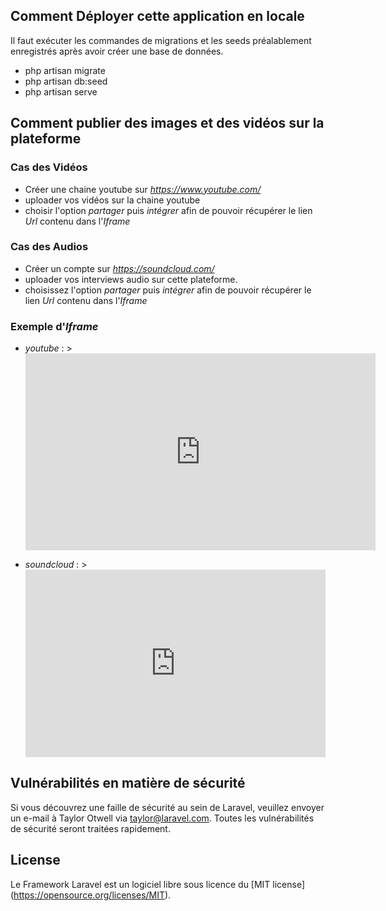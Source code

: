 ## Comment Déployer cette application en locale

Il faut exécuter les commandes de migrations et les seeds préalablement enregistrés après avoir créer une base de données.

- php artisan migrate
- php artisan db:seed
- php artisan serve

## Comment publier des images et des vidéos sur la plateforme

### Cas des Vidéos

- Créer une chaine youtube sur *https://www.youtube.com/*
- uploader vos vidéos sur la chaine youtube
- choisir l'option *partager* puis *intégrer* afin de pouvoir récupérer le lien *Url* contenu dans l'*Iframe*

### Cas des Audios

- Créer un compte sur *https://soundcloud.com/*
- uploader vos interviews audio sur cette plateforme.
- choisissez l'option *partager* puis *intégrer* afin de pouvoir récupérer le lien *Url* contenu dans l'*Iframe*

### Exemple d'*Iframe*

- *youtube* : > *<iframe width="560" height="315" src="https://www.youtube.com/embed/JyJuLSzt9wg" frameborder="0" allow="accelerometer; autoplay; encrypted-media; gyroscope; picture-in-picture" allowfullscreen></iframe>*

- *soundcloud* : > *<iframe width="100%" height="300" scrolling="no" frameborder="no" allow="autoplay" src="https://w.soundcloud.com/player/?url=https%3A//api.soundcloud.com/playlists/127755258&color=%23ff5500&auto_play=false&hide_related=false&show_comments=true&show_user=true&show_reposts=false&show_teaser=true&visual=true"></iframe>*

## Vulnérabilités en matière de sécurité

Si vous découvrez une faille de sécurité au sein de Laravel, veuillez envoyer un e-mail à Taylor Otwell via taylor@laravel.com. Toutes les vulnérabilités de sécurité seront traitées rapidement.

## License

Le Framework Laravel est un logiciel libre sous licence du [MIT license] (https://opensource.org/licenses/MIT).
